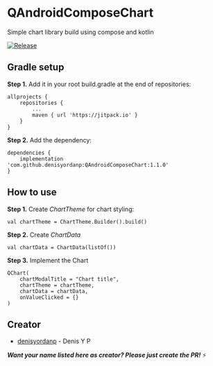 # QAndroidComposeChart
Simple chart library build using compose and kotlin

[![Release](https://img.shields.io/github/release/PhilJay/MPAndroidChart.svg?style=flat)](https://jitpack.io/#quipper/QAndroidComposeChart)

## Gradle setup

**Step 1.** Add it in your root build.gradle at the end of repositories:
```
allprojects {
    repositories {
        ...
        maven { url 'https://jitpack.io' }
    }
}
```

**Step 2.** Add the dependency:
```
dependencies {
	implementation 'com.github.denisyordanp:QAndroidComposeChart:1.1.0'
}
```

## How to use

**Step 1.** Create _ChartTheme_ for chart styling:
```
val chartTheme = ChartTheme.Builder().build()
```

**Step 2.** Create _ChartData_
```
val chartData = ChartData(listOf())
```

**Step 3.** Implement the Chart
```
QChart(
    chartModalTitle = "Chart title",
    chartTheme = chartTheme,
    chartData = chartData,
    onValueClicked = {}
)
```

## Creator
- [denisyordanp](https://github.com/denisyordanp) - Denis Y P

**_Want your name listed here as creator? Please just create the PR!_** :zap:
